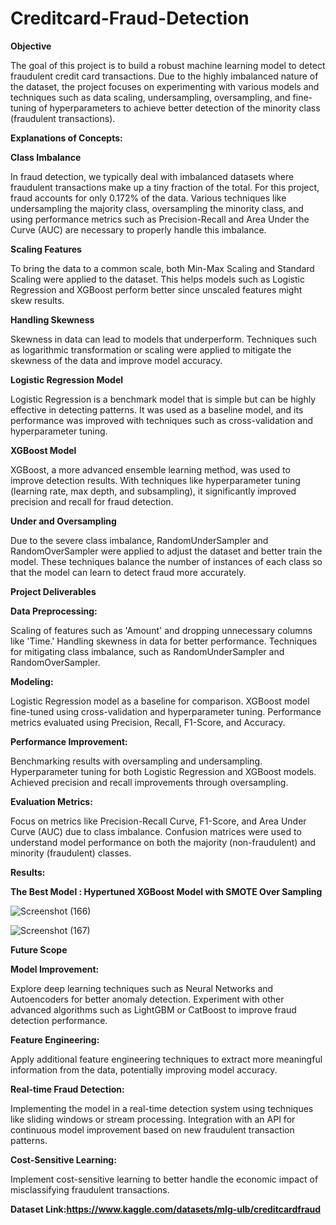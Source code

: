 # Creditcard-Fraud-Detection

**Objective**

The goal of this project is to build a robust machine learning model to detect fraudulent credit card transactions. Due to the highly imbalanced nature of the dataset, the project focuses on experimenting with various models and techniques such as data scaling, undersampling, oversampling, and fine-tuning of hyperparameters to achieve better detection of the minority class (fraudulent transactions).

**Explanations of Concepts:**

**Class Imbalance**

In fraud detection, we typically deal with imbalanced datasets where fraudulent transactions make up a tiny fraction of the total. For this project, fraud accounts for only 0.172% of the data. Various techniques like undersampling the majority class, oversampling the minority class, and using performance metrics such as Precision-Recall and Area Under the Curve (AUC) are necessary to properly handle this imbalance.

**Scaling Features**

To bring the data to a common scale, both Min-Max Scaling and Standard Scaling were applied to the dataset. This helps models such as Logistic Regression and XGBoost perform better since unscaled features might skew results.

**Handling Skewness**

Skewness in data can lead to models that underperform. Techniques such as logarithmic transformation or scaling were applied to mitigate the skewness of the data and improve model accuracy.

**Logistic Regression Model**

Logistic Regression is a benchmark model that is simple but can be highly effective in detecting patterns. It was used as a baseline model, and its performance was improved with techniques such as cross-validation and hyperparameter tuning.

**XGBoost Model**

XGBoost, a more advanced ensemble learning method, was used to improve detection results. With techniques like hyperparameter tuning (learning rate, max depth, and subsampling), it significantly improved precision and recall for fraud detection.

**Under and Oversampling**

Due to the severe class imbalance, RandomUnderSampler and RandomOverSampler were applied to adjust the dataset and better train the model. These techniques balance the number of instances of each class so that the model can learn to detect fraud more accurately.

**Project Deliverables**

**Data Preprocessing:**

Scaling of features such as 'Amount' and dropping unnecessary columns like 'Time.'
Handling skewness in data for better performance.
Techniques for mitigating class imbalance, such as RandomUnderSampler and RandomOverSampler.

**Modeling:**

Logistic Regression model as a baseline for comparison.
XGBoost model fine-tuned using cross-validation and hyperparameter tuning.
Performance metrics evaluated using Precision, Recall, F1-Score, and Accuracy.

**Performance Improvement:**

Benchmarking results with oversampling and undersampling.
Hyperparameter tuning for both Logistic Regression and XGBoost models.
Achieved precision and recall improvements through oversampling.

**Evaluation Metrics:**

Focus on metrics like Precision-Recall Curve, F1-Score, and Area Under Curve (AUC) due to class imbalance.
Confusion matrices were used to understand model performance on both the majority (non-fraudulent) and minority (fraudulent) classes.

**Results:**

**The Best Model : Hypertuned XGBoost Model with SMOTE Over Sampling**

![Screenshot (166)](https://github.com/user-attachments/assets/3ca8e173-2a78-4ae0-9ca7-d4ebb982c208)

![Screenshot (167)](https://github.com/user-attachments/assets/c91536e6-1983-4f77-818f-9ed9d22509cb)

**Future Scope**

**Model Improvement:**

Explore deep learning techniques such as Neural Networks and Autoencoders for better anomaly detection.
Experiment with other advanced algorithms such as LightGBM or CatBoost to improve fraud detection performance.

**Feature Engineering:**

Apply additional feature engineering techniques to extract more meaningful information from the data, potentially improving model accuracy.

**Real-time Fraud Detection:**

Implementing the model in a real-time detection system using techniques like sliding windows or stream processing.
Integration with an API for continuous model improvement based on new fraudulent transaction patterns.

**Cost-Sensitive Learning:**

Implement cost-sensitive learning to better handle the economic impact of misclassifying fraudulent transactions.

**Dataset Link:https://www.kaggle.com/datasets/mlg-ulb/creditcardfraud**

